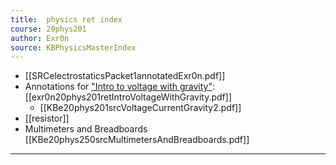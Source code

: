 ```yaml
---
title:  physics ret index
course: 20phys201
author: Exr0n
source: KBPhysicsMasterIndex
---
```


- [[SRCelectrostaticsPacket1annotatedExr0n.pdf]]
- Annotations for ["Intro to voltage with gravity"](https://nuevaschool.instructure.com/courses/2851/assignments/51288): [[exr0n20phys201retIntroVoltageWithGravity.pdf]]
	- [[KBe20phys201srcVoltageCurrentGravity2.pdf]]
- [[resistor]]
- Multimeters and Breadboards [[KBe20phys250srcMultimetersAndBreadboards.pdf]]

---
